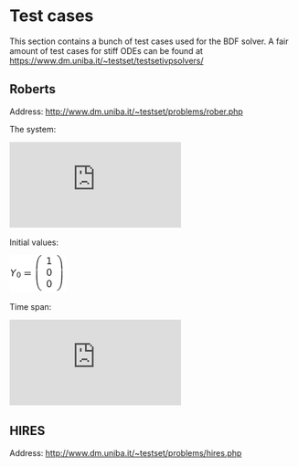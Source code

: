 # Test cases
This section contains a bunch of test cases used for the BDF solver. 
A fair amount of test cases for stiff ODEs can be found at <https://www.dm.uniba.it/~testset/testsetivpsolvers/>

## Roberts
Address: http://www.dm.uniba.it/~testset/problems/rober.php

The system:

![roberts_system](http://www.sciweavers.org/tex2img.php?eq=%5Cdot%7BY%7D%20%3D%20%5Cleft%28%0A%5Cbegin%7Barray%7D%7Bc%7D%0A-0.04%20y_%7B1%7D%2B10%5E4y_%7B2%7Dy_%7B3%7D%20%5C%5C%0A0.04%20y_%7B1%7D-10%5E4y_%7B2%7Dy_%7B3%7D-3%5Ctimes%2010%5E7%20y_%7B2%7D%5E2%20%5C%5C%0A3%5Ctimes%2010%5E7%20y_%7B2%7D%5E2%20%5Cend%7Barray%7D%5Cright%29&bc=White&fc=Black&im=jpg&fs=12&ff=arev&edit=0)

Initial values:

![roberts_iv](https://github.com/pytaunay/CuSolve/blob/master/res/roberts/images/iv.png?raw=true "Initial values")

Time span:

![roberts_time](http://www.sciweavers.org/tex2img.php?eq=t%20%20%5Cin%20%5Cleft%5B0%2C10%5E%7B11%7D%5Cright%5D&bc=White&fc=Black&im=png&fs=12&ff=arev&edit=0)

## HIRES
Address: http://www.dm.uniba.it/~testset/problems/hires.php


